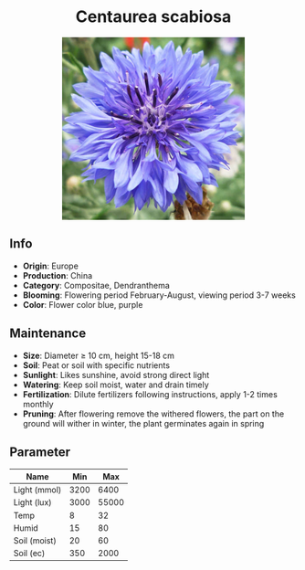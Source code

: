<h1 align='center'>Centaurea scabiosa</h1>
<p align="center">
    <img 
        align='center'
        width='320'
        src="../images/centaurea scabiosa.png" 
        alt='Centaurea scabiosa' />
</p>

## Info

 - **Origin**: Europe
 - **Production**: China
 - **Category**: Compositae, Dendranthema
 - **Blooming**: Flowering period February-August, viewing period 3-7 weeks
 - **Color**: Flower color blue, purple

## Maintenance

 - **Size**: Diameter ≥ 10 cm, height 15-18 cm
 - **Soil**: Peat or soil with specific nutrients
 - **Sunlight**: Likes sunshine, avoid strong direct light
 - **Watering**: Keep soil moist, water and drain timely
 - **Fertilization**: Dilute fertilizers following instructions, apply 1-2 times monthly
 - **Pruning**: After flowering remove the withered flowers, the part on the ground will wither in winter, the plant germinates again in spring

## Parameter

| Name         | Min  | Max   |
|--------------|------|-------|
| Light (mmol) | 3200 | 6400  |
| Light (lux)  | 3000 | 55000 |
| Temp         | 8    | 32    |
| Humid        | 15   | 80    |
| Soil (moist) | 20   | 60    |
| Soil (ec)    | 350  | 2000  |